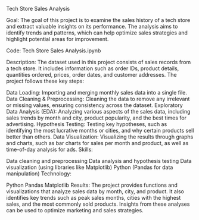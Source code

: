 Tech Store Sales Analysis

Goal: The goal of this project is to examine the sales history of a tech store and extract valuable insights on its performance. The analysis aims to identify trends and patterns, which can help optimize sales strategies and highlight potential areas for improvement.

Code: Tech Store Sales Analysis.ipynb

Description:
The dataset used in this project consists of sales records from a tech store. It includes information such as order IDs, product details, quantities ordered, prices, order dates, and customer addresses. The project follows these key steps:

Data Loading: Importing and merging monthly sales data into a single file.
Data Cleaning & Preprocessing: Cleaning the data to remove any irrelevant or missing values, ensuring consistency across the dataset.
Exploratory Data Analysis (EDA): Analyzing various aspects of the sales data, including sales trends by month and city, product popularity, and the best times for advertising.
Hypothesis Testing: Testing key hypotheses, such as identifying the most lucrative months or cities, and why certain products sell better than others.
Data Visualization: Visualizing the results through graphs and charts, such as bar charts for sales per month and product, as well as time-of-day analysis for ads.
Skills:

Data cleaning and preprocessing
Data analysis and hypothesis testing
Data visualization (using libraries like Matplotlib)
Python (Pandas for data manipulation)
Technology:

Python
Pandas
Matplotlib
Results:
The project provides functions and visualizations that analyze sales data by month, city, and product. It also identifies key trends such as peak sales months, cities with the highest sales, and the most commonly sold products. Insights from these analyses can be used to optimize marketing and sales strategies.
